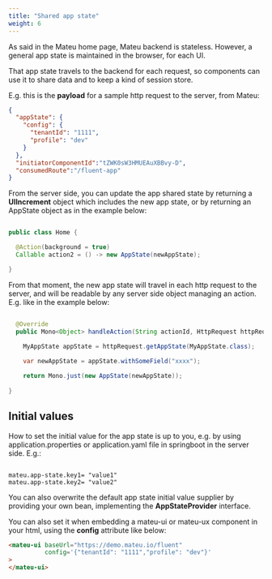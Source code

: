 ```yaml
---
title: "Shared app state"
weight: 6
---
```


As said in the Mateu home page, Mateu backend is stateless. However, a general app state is maintained in the browser, 
for each UI.

That app state travels to the backend for each request, so components can use it to share data and to keep a kind of 
session store.

E.g. this is the **payload** for a sample http request to the server, from Mateu:

```json
{
  "appState": {
    "config": {
      "tenantId": "1111",
      "profile": "dev"
    }
  },
  "initiatorComponentId":"tZWK0sW3HMUEAuXBBvy-D",
  "consumedRoute":"/fluent-app"
}
```

From the server side, you can update the app shared state by returning a **UIIncrement** object which includes the new 
app state, or by returning an AppState object as in the example below:

```java

public class Home {

  @Action(background = true)
  Callable action2 = () -> new AppState(newAppState);

}


```

From that moment, the new app state will travel in each http request to the server, and will be readable by any server
side object managing an action. E.g. like in the example below:

```java

  @Override
  public Mono<Object> handleAction(String actionId, HttpRequest httpRequest) {
  
    MyAppState appState = httpRequest.getAppState(MyAppState.class);

    var newAppState = appState.withSomeField("xxxx");

    return Mono.just(new AppState(newAppState));
  
}

```

## Initial values

How to set the initial value for the app state is up to you, e.g. by using application.properties or application.yaml 
file in springboot in the server side. E.g.:

```properties

mateu.app-state.key1= "value1"
mateu.app-state.key2= "value2"

```

You can also overwrite the default app state initial value supplier by providing your own bean, implementing the 
**AppStateProvider** interface.  

You can also set it when embedding a mateu-ui or mateu-ux component in your html,
using the **config** attribute like below:

```html
<mateu-ui baseUrl="https://demo.mateu.io/fluent"
          config='{"tenantId": "1111","profile": "dev"}'
>
</mateu-ui>
```


